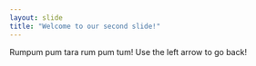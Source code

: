 ```yaml
---
layout: slide
title: "Welcome to our second slide!"
---
```

Rumpum pum tara rum pum tum!
Use the left arrow to go back!
